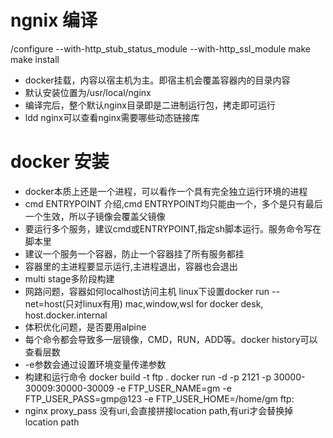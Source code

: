 # ngnix 编译 
/configure --with-http_stub_status_module --with-http_ssl_module 
make 
make install 
* docker挂载，内容以宿主机为主。即宿主机会覆盖容器内的目录内容
* 默认安装位置为/usr/local/nginx
* 编译完后，整个默认nginx目录即是二进制运行包，拷走即可运行
* ldd nginx可以查看nginx需要哪些动态链接库
# docker 安装
* docker本质上还是一个进程，可以看作一个具有完全独立运行环境的进程
* cmd ENTRYPOINT 介绍,cmd ENTRYPOINT均只能由一个，多个是只有最后一个生效，所以子镜像会覆盖父镜像
* 要运行多个服务，建议cmd或ENTRYPOINT,指定sh脚本运行。服务命令写在脚本里
* 建议一个服务一个容器，防止一个容器挂了所有服务都挂
* 容器里的主进程要显示运行,主进程退出，容器也会退出
* multi stage多阶段构建
* 网路问题，容器如何localhost访问主机
    linux下设置docker run --net=host(只对linux有用)
    mac,window,wsl for docker desk, host.docker.internal
* 体积优化问题，是否要用alpine
* 每个命令都会导致多一层镜像，CMD，RUN，ADD等。docker history可以查看层数
* -e参数会通过设置环境变量传递参数
* 构建和运行命令
docker build -t ftp .
docker run -d -p 2121 -p 30000-30009:30000-30009 -e FTP_USER_NAME=gm -e FTP_USER_PASS=gmp@123 -e FTP_USER_HOME=/home/gm ftp:
* nginx proxy_pass 没有uri,会直接拼接location path,有uri才会替换掉location path
